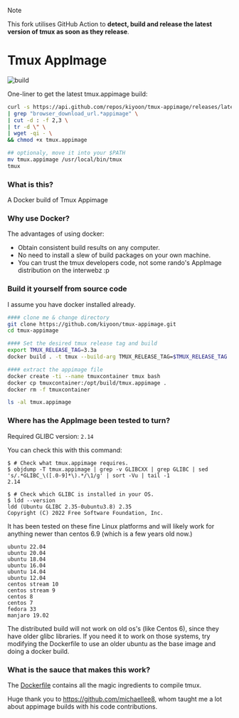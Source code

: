 
> [!NOTE]
> This fork utilises GitHub Action to **detect, build and release the latest version of tmux as soon as they release**.

# Tmux AppImage
![build](https://github.com/kiyoon/tmux-appimage/actions/workflows/check_tmux_version.yml/badge.svg)

One-liner to get the latest tmux.appimage build:
```bash
curl -s https://api.github.com/repos/kiyoon/tmux-appimage/releases/latest \
| grep "browser_download_url.*appimage" \
| cut -d : -f 2,3 \
| tr -d \" \
| wget -qi - \
&& chmod +x tmux.appimage

## optionaly, move it into your $PATH
mv tmux.appimage /usr/local/bin/tmux
tmux
```

### What is this?
A Docker build of Tmux Appimage

### Why use Docker?
The advantages of using docker:
- Obtain consistent build results on any computer.
- No need to install a slew of build packages on your own machine.
- You can trust the tmux developers code, not some rando's AppImage distribution on the interwebz :p

### Build it yourself from source code
I assume you have docker installed already.
```bash
#### clone me & change directory
git clone https://github.com/kiyoon/tmux-appimage.git
cd tmux-appimage

#### Set the desired tmux release tag and build
export TMUX_RELEASE_TAG=3.3a
docker build . -t tmux --build-arg TMUX_RELEASE_TAG=$TMUX_RELEASE_TAG 

#### extract the appimage file
docker create -ti --name tmuxcontainer tmux bash
docker cp tmuxcontainer:/opt/build/tmux.appimage .
docker rm -f tmuxcontainer

ls -al tmux.appimage
```

### Where has the AppImage been tested to turn?

Required GLIBC version: `2.14`

You can check this with this command:

```console
$ # Check what tmux.appimage requires.
$ objdump -T tmux.appimage | grep -v GLIBCXX | grep GLIBC | sed 's/.*GLIBC_\([.0-9]*\).*/\1/g' | sort -Vu | tail -1
2.14

$ # Check which GLIBC is installed in your OS.
$ ldd --version
ldd (Ubuntu GLIBC 2.35-0ubuntu3.8) 2.35
Copyright (C) 2022 Free Software Foundation, Inc.
```

It has been tested on these fine Linux platforms and will likely work for anything newer than centos 6.9 (which is a few years old now.)

```
ubuntu 22.04
ubuntu 20.04
ubuntu 18.04
ubuntu 16.04
ubuntu 14.04
ubuntu 12.04
centos stream 10
centos stream 9
centos 8
centos 7
fedora 33
manjaro 19.02
```
The distributed build will not work on old os's (like Centos 6), since they have older glibc libraries.
If you need it to work on those systems, try modifying the Dockerfile to use an older ubuntu as the base image and doing a docker build.

### What is the sauce that makes this work?
The [Dockerfile](Dockerfile) contains all the magic ingredients to compile tmux.

Huge thank you to https://github.com/michaellee8, whom taught me a lot about appimage builds with his code contributions.
